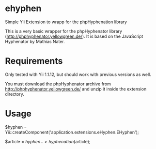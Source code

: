 ehyphen
=======

Simple Yii Extension to wrapp for the phpHyphenation library

This is a very basic wrapper for the phpHyphenator library (http://phphyphenator.yellowgreen.de/). It is based on the JavaScript Hyphenator by Mathias Nater.

Requirements 
============

Only tested with Yii 1.1.12, but should work with previous versions as well.

You must download the phpHyphenator archive from http://phphyphenator.yellowgreen.de/ and unzip it inside the extension directory.

Usage 
=====

$hyphen = Yii::createComponent('application.extensions.eHyphen.EHyphen');

$article = $hyphen->hyphenation($article);

